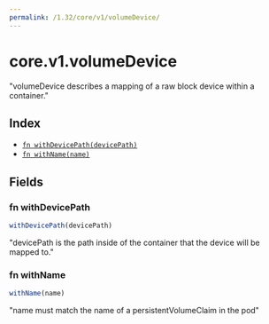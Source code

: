 ```yaml
---
permalink: /1.32/core/v1/volumeDevice/
---
```


# core.v1.volumeDevice

"volumeDevice describes a mapping of a raw block device within a container."

## Index

* [`fn withDevicePath(devicePath)`](#fn-withdevicepath)
* [`fn withName(name)`](#fn-withname)

## Fields

### fn withDevicePath

```ts
withDevicePath(devicePath)
```

"devicePath is the path inside of the container that the device will be mapped to."

### fn withName

```ts
withName(name)
```

"name must match the name of a persistentVolumeClaim in the pod"